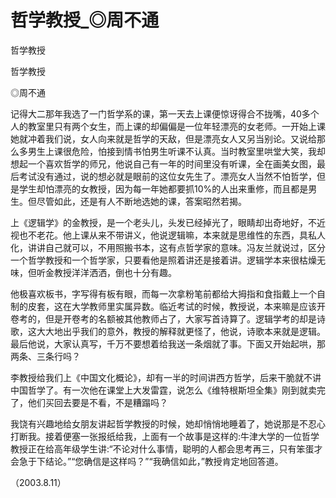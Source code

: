 # 哲学教授_◎周不通

哲学教授

哲学教授

◎周不通

记得大二那年我选了一门哲学系的课，第一天去上课便惊讶得合不拢嘴，40多个人的教室里只有两个女生，而上课的却偏偏是一位年轻漂亮的女老师。一开始上课她就冲着我们说，女人向来就是哲学的天敌，但是漂亮女人又另当别论。又说给那么多男生上课很危险，怕接到情书怕男生听课不认真。当时教室里哄堂大笑，我却想起一个喜欢哲学的师兄，他说自己有一年的时间里没有听课，全在画美女图，最后考试没有通过，说的想必就是眼前的这位女先生了。漂亮女人当然不怕哲学，但是学生却怕漂亮的女教授，因为每一年她都要抓10%的人出来重修，而且都是男生。但尽管如此，还是有人不断地选她的课，答案昭然若揭。

上《逻辑学》的金教授，是一个老头儿，头发已经掉光了，眼睛却出奇地好，不近视也不老花。他上课从来不带讲义，他说逻辑嘛，本来就是思维性的东西，具私人化，讲讲自己就可以，不用照搬书本，这有点哲学家的意味。冯友兰就说过，区分一个哲学教授和一个哲学家，只要看他是照着讲还是接着讲。逻辑学本来很枯燥无味，但听金教授洋洋洒洒，倒也十分有趣。

他极喜欢板书，字写得有板有眼，而每一次拿粉笔前都给大拇指和食指戴上一个自制的皮套，这在大学教师里实属异数。临近考试的时候，教授说，本来嘛是应该开卷考的，但是开卷考的名额被其他教师占了，大家写首诗算了。逻辑学考的却是诗歌，这大大地出乎我们的意外，教授的解释就更怪了，他说，诗歌本来就是逻辑。最后他说，大家认真写，千万不要想着给我送一条烟就了事。下面又开始起哄，那两条、三条行吗？

李教授给我们上《中国文化概论》，却有一半的时间讲西方哲学，后来干脆就不讲中国哲学了。有一次他在课堂上大发雷霆，说怎么《维特根斯坦全集》刚到就卖完了，他们买回去要是不看，不是糟蹋吗？

我饶有兴趣地给女朋友讲起哲学教授的时候，她却悄悄地睡着了，她说那是不忍心打断我。接着便塞一张报纸给我，上面有一个故事是这样的:牛津大学的一位哲学教授正在给高年级学生讲:“不论对什么事情，聪明的人都会思考再三，只有笨蛋才会急于下结论。”“您确信是这样吗？”“我确信如此，”教授肯定地回答道。

（2003.8.11）